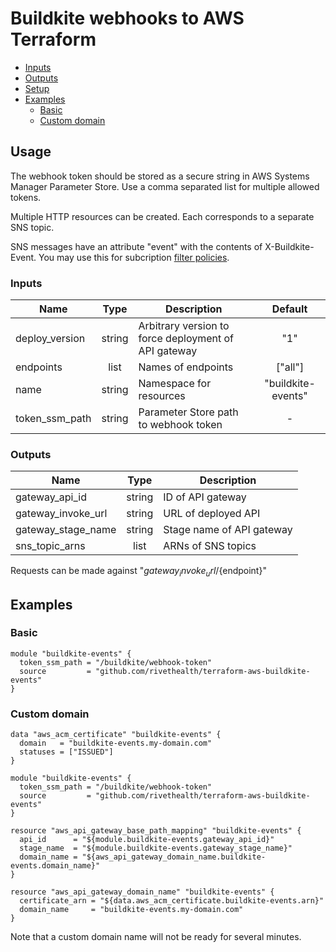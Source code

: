 # Buildkite webhooks to AWS Terraform

* [Inputs](#inputs)
* [Outputs](#outputs)
* [Setup](#setup)
* [Examples](#usage)
  * [Basic](#basic)
  * [Custom domain](#custom-domain)

## Usage

The webhook token should be stored as a secure string in AWS Systems Manager Parameter Store. Use a comma separated list for multiple allowed tokens.

Multiple HTTP resources can be created. Each corresponds to a separate SNS topic.

SNS messages have an attribute "event" with the contents of X-Buildkite-Event. You may use this for subcription [filter policies](https://docs.aws.amazon.com/sns/latest/dg/message-filtering.html).

### Inputs

| Name | Type | Description | Default |
|------|:----:|-------------|:-------:|
| deploy_version | string | Arbitrary version to force deployment of API gateway | "1" |
| endpoints | list | Names of endpoints | ["all"] |
| name | string | Namespace for resources | "buildkite-events" |
| token_ssm_path | string | Parameter Store path to webhook token | - |

### Outputs

| Name | Type | Description |
|------|:----:|-------------|
| gateway_api_id | string | ID of API gateway |
| gateway_invoke_url | string | URL of deployed API |
| gateway_stage_name | string | Stage name of API gateway |
| sns_topic_arns | list | ARNs of SNS topics |

Requests can be made against "${gateway_invoke_url}/${endpoint}"

## Examples

### Basic

```hcl
module "buildkite-events" {
  token_ssm_path = "/buildkite/webhook-token"
  source         = "github.com/rivethealth/terraform-aws-buildkite-events"
}
```

### Custom domain

```hcl
data "aws_acm_certificate" "buildkite-events" {
  domain   = "buildkite-events.my-domain.com"
  statuses = ["ISSUED"]
}

module "buildkite-events" {
  token_ssm_path = "/buildkite/webhook-token"
  source         = "github.com/rivethealth/terraform-aws-buildkite-events"
}

resource "aws_api_gateway_base_path_mapping" "buildkite-events" {
  api_id      = "${module.buildkite-events.gateway_api_id}"
  stage_name  = "${module.buildkite-events.gateway_stage_name}"
  domain_name = "${aws_api_gateway_domain_name.buildkite-events.domain_name}"
}

resource "aws_api_gateway_domain_name" "buildkite-events" {
  certificate_arn = "${data.aws_acm_certificate.buildkite-events.arn}"
  domain_name     = "buildkite-events.my-domain.com"
}
```

Note that a custom domain name will not be ready for several minutes.
